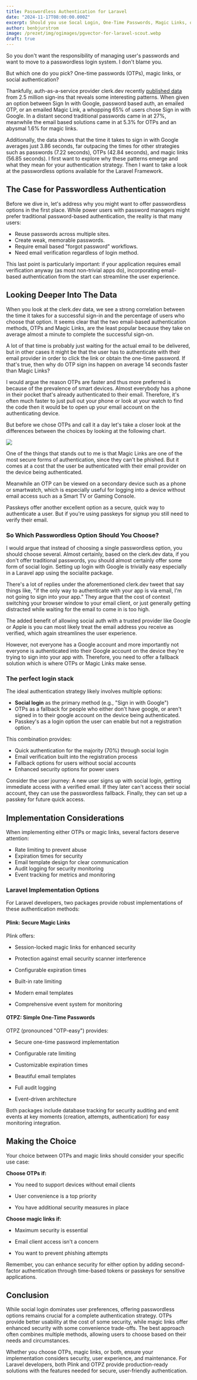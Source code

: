 ```yaml
---
title: Passwordless Authentication for Laravel
date: "2024-11-17T08:00:00.000Z"
excerpt: Should you use Socal Login, One-Time Passwords, Magic Links, or Passkeys for Passwordless Authentication?
author: benbjurstrom
image: /prezet/img/ogimages/pgvector-for-laravel-scout.webp
draft: true
---
```


So you don't want the responsibility of managing user's passwords and want to move to a passwordless login system. I don't blame you.



But which one do you pick? One-time passwords (OTPs), magic links, or social authentication?

Thankfully, auth-as-a-service provider clerk.dev recently [published data](https://x.com/tweetsbycolin/status/1857900968245072087) from 2.5 million sign-ins that reveals some interesting patterns. When given an option between Sign In with Google, password based auth, an emailed OTP, or an emailed Magic Link, a whopping 65% of users chose Sign in with Google. In a distant second traditional passwords came in at 27%, meanwhile the email based solutions came in at 5.3% for OTPs and an abysmal 1.6% for magic links.

Additionally, the data shows that the time it takes to sign in with Google averages just 3.86 seconds, far outpacing the times for other strategies such as passwords (7.22 seconds), OTPs (42.84 seconds), and magic links (56.85 seconds). I first want to explore why these patterns emerge and what they mean for your authentication strategy. Then I want to take a look at the passwordless options available for the Laravel Framework.
## The Case for Passwordless Authentication

Before we dive in, let's address why you might want to offer passwordless options in the first place. While power users with password managers might prefer traditional password-based authentication, the reality is that many users:

- Reuse passwords across multiple sites.
- Create weak, memorable passwords.
- Require email based "forgot password" workflows.
- Need email verification regardless of login method.

This last point is particularly important: if your application requires email verification anyway (as most non-trivial apps do), incorporating email-based authentication from the start can streamline the user experience.
## Looking Deeper Into The Data
When you look at the clerk.dev data, we see a strong correlation between the time it takes for a successful sign-in and the percentage of users who choose that option. It seems clear that the two email-based authentication methods, OTPs and Magic Links, are the least popular because they take on average almost a minute to complete the successful sign-on.

A lot of that time is probably just waiting for the actual email to be delivered, but in other cases it might be that the user has to authenticate with their email provider in order to click the link or obtain the one-time password. If that's true, then why do OTP sign ins happen on average 14 seconds faster than Magic Links?

I would argue the reason OTPs are faster and thus more preferred is because of the prevalence of smart devices. Almost everybody has a phone in their pocket that's already authenticated to their email. Therefore, it's often much faster to just pull out your phone or look at your watch to find the code then it would be to open up your email account on the authenticating device.

But before we chose OTPs and call it a day let's take a closer look at the differences between the choices by looking at the following chart.

![](Social%20Login,%20One-Time%20Passwords,%20or%20Magic%20Links%20for%20Passwordless%20Authentication?-20241212135305463.webp)

One of the things that stands out to me is that Magic Links are one of the most secure forms of authentication, since they can't be phished. But it comes at a cost that the user be authenticated with their email provider on the device being authenticated.

Meanwhile an OTP can be viewed on a secondary device such as a phone or smartwatch, which is especially useful for logging into a device without email access such as a Smart TV or Gaming Console.

Passkeys offer another excellent option as a secure, quick way to authenticate a user. But if you're using passkeys for signup you still need to verify their email.

### So Which Passwordless Option Should You Choose?

I would argue that instead of choosing a single passwordless option, you should choose several. Almost certainly, based on the clerk.dev data, if you don't offer traditional passwords, you should almost certainly offer some form of social login. Setting up login with Google is trivially easy especially in a Laravel app using the socialite package.

There's a lot of replies under the aforementioned clerk.dev tweet that say things like, "if the only way to authenticate with your app is via email, I'm not going to sign into your app." They argue that the cost of context switching your browser window to your email client, or just generally getting distracted while waiting for the email to come in is too high.

The added benefit of allowing social auth with a trusted provider like Google or Apple is you can most likely treat the email address you receive as verified, which again streamlines the user experience.

However, not everyone has a Google account and more importantly not everyone is authenticated into their Google account on the device they're trying to sign into your app with. Therefore, you need to offer a fallback solution which is where OTPs or Magic Links make sense.

### The perfect login stack
The ideal authentication strategy likely involves multiple options:

- **Social login** as the primary method (e.g., "Sign in with Google")
- OTPs as a fallback for people who either don't have google, or aren't signed in to their google account on the device being authenticated.
- Passkey's as a login option the user can enable but not a registration option.

This combination provides:

- Quick authentication for the majority (70%) through social login
- Email verification built into the registration process
- Fallback options for users without social accounts
- Enhanced security options for power users

Consider the user journey: A new user signs up with social login, getting immediate access with a verified email. If they later can't access their social account, they can use the passwordless fallback. Finally, they can set up a passkey for future quick access.

## Implementation Considerations

When implementing either OTPs or magic links, several factors deserve attention:

- Rate limiting to prevent abuse
- Expiration times for security
- Email template design for clear communication
- Audit logging for security monitoring
- Event tracking for metrics and monitoring

### Laravel Implementation Options

For Laravel developers, two packages provide robust implementations of these authentication methods:

#### Plink: Secure Magic Links

Plink offers:

- Session-locked magic links for enhanced security
    
- Protection against email security scanner interference
    
- Configurable expiration times
    
- Built-in rate limiting
    
- Modern email templates
    
- Comprehensive event system for monitoring
    

#### OTPZ: Simple One-Time Passwords

OTPZ (pronounced "OTP-easy") provides:

- Secure one-time password implementation
    
- Configurable rate limiting
    
- Customizable expiration times
    
- Beautiful email templates
    
- Full audit logging
    
- Event-driven architecture
    

Both packages include database tracking for security auditing and emit events at key moments (creation, attempts, authentication) for easy monitoring integration.

## Making the Choice

Your choice between OTPs and magic links should consider your specific use case:

**Choose OTPs if:**

- You need to support devices without email clients
    
- User convenience is a top priority
    
- You have additional security measures in place
    

**Choose magic links if:**

- Maximum security is essential
    
- Email client access isn't a concern
    
- You want to prevent phishing attempts
    

Remember, you can enhance security for either option by adding second-factor authentication through time-based tokens or passkeys for sensitive applications.

## Conclusion

While social login dominates user preferences, offering passwordless options remains crucial for a complete authentication strategy. OTPs provide better usability at the cost of some security, while magic links offer enhanced security with some convenience trade-offs. The best approach often combines multiple methods, allowing users to choose based on their needs and circumstances.

Whether you choose OTPs, magic links, or both, ensure your implementation considers security, user experience, and maintenance. For Laravel developers, both Plink and OTPZ provide production-ready solutions with the features needed for secure, user-friendly authentication.







